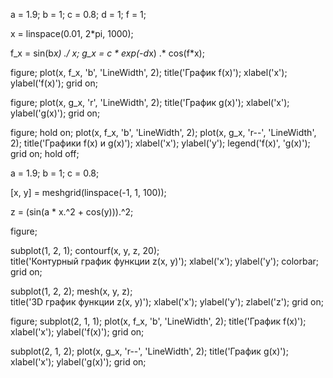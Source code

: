 a = 1.9;
b = 1;
c = 0.8;
d = 1;
f = 1;

x = linspace(0.01, 2*pi, 1000);

f_x = sin(b*x) ./ x;
g_x = c * exp(-d*x) .* cos(f*x);

 
figure;
plot(x, f_x, 'b', 'LineWidth', 2);
title('График f(x)');
xlabel('x');
ylabel('f(x)');
grid on;

figure;
plot(x, g_x, 'r', 'LineWidth', 2);
title('График g(x)');
xlabel('x');
ylabel('g(x)');
grid on;

 
figure;
hold on;
plot(x, f_x, 'b', 'LineWidth', 2);
plot(x, g_x, 'r--', 'LineWidth', 2);
title('Графики f(x) и g(x)');
xlabel('x');
ylabel('y');
legend('f(x)', 'g(x)');
grid on;
hold off;

a = 1.9;
b = 1;
c = 0.8;

[x, y] = meshgrid(linspace(-1, 1, 100));

z = (sin(a * x.^2 + cos(y))).^2;

 
figure;

subplot(1, 2, 1);
contourf(x, y, z, 20);  
title('Контурный график функции z(x, y)');
xlabel('x');
ylabel('y');
colorbar;
grid on;

subplot(1, 2, 2);
mesh(x, y, z);  
title('3D график функции z(x, y)');
xlabel('x');
ylabel('y');
zlabel('z');
grid on;
 
figure;
subplot(2, 1, 1);
plot(x, f_x, 'b', 'LineWidth', 2);
title('График f(x)');
xlabel('x');
ylabel('f(x)');
grid on;

subplot(2, 1, 2);
plot(x, g_x, 'r--', 'LineWidth', 2);
title('График g(x)');
xlabel('x');
ylabel('g(x)');
grid on;
